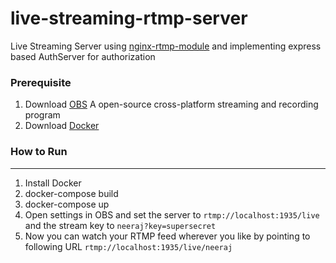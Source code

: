 # live-streaming-rtmp-server

Live Streaming Server using [nginx-rtmp-module](https://github.com/arut/nginx-rtmp-module#nginx-rtmp-module) and implementing express based AuthServer for authorization

### Prerequisite
1. Download [OBS](https://obsproject.com/) A open-source cross-platform streaming and recording program
2. Download [Docker](https://www.docker.com/)

### How to Run
---
1. Install Docker
2. docker-compose build
3. docker-compose up
4. Open settings in OBS and set the server to `rtmp://localhost:1935/live` and the stream key to `neeraj?key=supersecret`
5. Now you can watch your RTMP feed wherever you like by pointing to following URL `rtmp://localhost:1935/live/neeraj`
